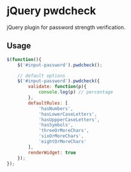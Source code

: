 # jQuery pwdcheck

jQuery plugin for password strength verification.

## Usage

```javascript
$(function(){
    $('#input-password').pwdcheck();

    // default options
    $('#input-password').pwdcheck({
        validate: function(p){
            console.log(p) // percentage
        },
        defaultRules: [
            'hasNumbers',
            'hasLowerCaseLetters',
            'hasUppperCaseLetters',
            'hasSymbols',
            'threeOrMoreChars',
            'sixOrMoreChars',
            'eightOrMoreChars'
        ],
        renderWidget: true
    });
});
```

